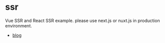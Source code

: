 # ssr

Vue SSR and React SSR example. please use next.js or nuxt.js in production environment.

- [blog](https://github.com/peoplesing1832/blog/issues/67)
